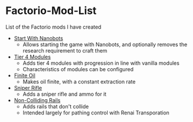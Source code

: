 # Factorio-Mod-List
List of the Factorio mods I have created

- [Start With Nanobots](https://github.com/Porkchop13/Factorio-Start-With-Nanobots)
  - Allows starting the game with Nanobots, and optionally removes the research requirement to craft them
- [Tier 4 Modules](https://github.com/Porkchop13/Factorio-Modules-T4)
  - Adds tier 4 modules with progression in line with vanilla modules
  - Characteristics of modules can be configured
- [Finite Oil](https://github.com/Porkchop13/Factorio-Finite-Oil)
  - Makes oil finite, with a constant extraction rate
- [Sniper Rifle](https://github.com/Porkchop13/Factorio-Sniper-Rifle)
  - Adds a sniper rifle and ammo for it
- [Non-Colliding Rails](https://github.com/Porkchop13/Factorio-Non-Colliding-Rails)
  - Adds rails that don't collide
  - Intended largely for pathing control with Renai Transporation
